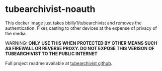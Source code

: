 # tubearchivist-noauth

This docker image just takes bbilly1/tubearchivist and removes the authentication. Fixes casting to other devices at the expense of privacy of the media.

WARNING: **ONLY USE THIS WHEN PROTECTED BY OTHER MEANS SUCH AS FIREWALL OR REVERSE PROXY. DO NOT EXPOSE THIS VERISON OF TUBEARCHIVIST TO THE PUBLIC INTERNET**

Full project readme available at [tubearchivist github](https://github.com/tubearchivist/tubearchivist).
